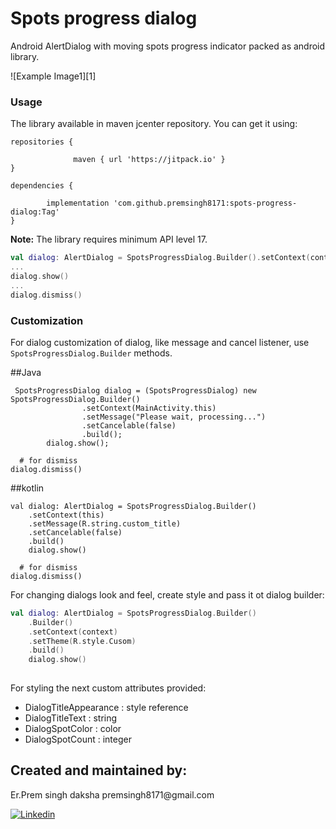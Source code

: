 # Spots  progress dialog


Android AlertDialog with moving spots progress indicator packed as android library.

![Example Image1][1]

### Usage

The library available in maven jcenter repository. You can get it using:
```dependency
repositories {

  			  maven { url 'https://jitpack.io' }
}

```

```
dependencies {

        implementation 'com.github.premsingh8171:spots-progress-dialog:Tag'
}
```

**Note:** The library requires minimum API level 17.

```kotlin
val dialog: AlertDialog = SpotsProgressDialog.Builder().setContext(context).build()
...
dialog.show()
...
dialog.dismiss()
```

### Customization

For dialog customization of dialog, like message and cancel listener, use `SpotsProgressDialog.Builder` methods.

##Java
```
 SpotsProgressDialog dialog = (SpotsProgressDialog) new SpotsProgressDialog.Builder()
                .setContext(MainActivity.this)
                .setMessage("Please wait, processing...")
                .setCancelable(false)
                .build();
        dialog.show();
         
  # for dismiss
dialog.dismiss()
```
##kotlin
``` 
val dialog: AlertDialog = SpotsProgressDialog.Builder()
    .setContext(this)
    .setMessage(R.string.custom_title)
    .setCancelable(false)
    .build()
    dialog.show()
    
  # for dismiss
dialog.dismiss()
```

For changing dialogs look and feel, create style and pass it ot dialog builder:
```kotlin
val dialog: AlertDialog = SpotsProgressDialog.Builder()
    .Builder()
    .setContext(context)
    .setTheme(R.style.Cusom)
    .build()
    dialog.show()
    
```

For styling the next custom attributes provided:
* DialogTitleAppearance : style reference
* DialogTitleText : string
* DialogSpotColor : color
* DialogSpotCount : integer

<h2>Created and maintained by:</h2>
<p>Er.Prem singh daksha  premsingh8171@gmail.com</p>
<p><a href="https://www.linkedin.com/in/prem-singh-daksha-82az/"> <img src="https://github.com/anitaa1990/DeviceInfo-Sample/blob/master/media/linkedin-icon.png" alt="Linkedin" style="max-width:100%;"> </a></p>
